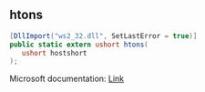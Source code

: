 ## htons

```csharp
[DllImport("ws2_32.dll", SetLastError = true)]
public static extern ushort htons(
   ushort hostshort
);
```

Microsoft documentation: [Link](https://docs.microsoft.com/en-us/windows/win32/api/winsock/nf-winsock-htons)
